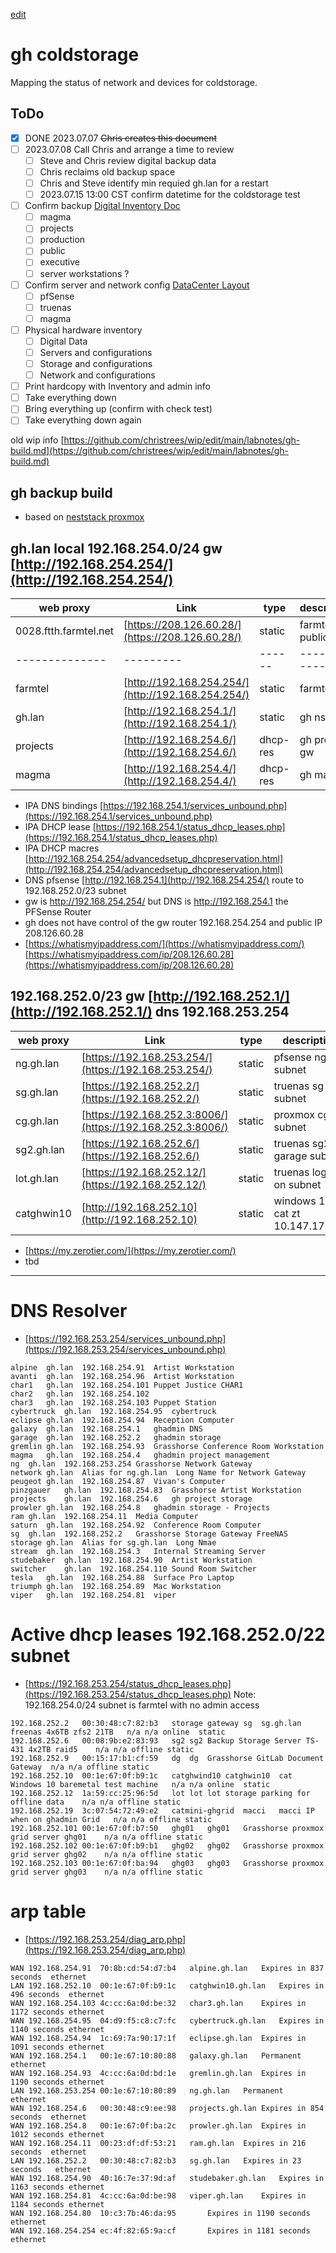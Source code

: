 [edit](https://github.com/2cld/gh/edit/master/docs/coldstorage/README.md)
# gh coldstorage
Mapping the status of network and devices for coldstorage.

## ToDo
- [X] DONE 2023.07.07 ~~Chris creates this document~~
- [ ] 2023.07.08 Call Chris and arrange a time to review
  - [ ] Steve and Chris review digital backup data
  - [ ] Chris reclaims old backup space
  - [ ] Chris and Steve identify min requied gh.lan for a restart
  - [ ] 2023.07.15 13:00 CST confirm datetime for the coldstorage test 
- [ ] Confirm backup [Digital Inventory Doc](https://docs.google.com/spreadsheets/d/1DUeTZ9TLzZReFxg84TLXvxiPXK7IepM0W9Iki86HPYo/edit#gid=0)
  - [ ] magma
  - [ ] projects
  - [ ] production
  - [ ] public
  - [ ] executive
  - [ ] server workstations ?
- [ ] Confirm server and network config [DataCenter Layout](https://docs.google.com/spreadsheets/d/1cPcjizKYg8XDHQctY8t1wBhW3g6rClCJ6O_DGaXIscI/edit#gid=1621592935)
  - [ ] pfSense
  - [ ] truenas
  - [ ] magma
- [ ] Physical hardware inventory
  - [ ] Digital Data
  - [ ] Servers and configurations
  - [ ] Storage and configurations
  - [ ] Network and configurations
- [ ] Print hardcopy with Inventory and admin info
- [ ] Take everything down
- [ ] Bring everything up (confirm with check test)
- [ ] Take everything down again

old wip info [https://github.com/christrees/wip/edit/main/labnotes/gh-build.md](https://github.com/christrees/wip/edit/main/labnotes/gh-build.md)

## gh backup build
- based on [neststack proxmox](https://github.com/2cld/netstack/tree/master/docs/lan/compute/proxmox)

## gh.lan local 192.168.254.0/24 gw [http://192.168.254.254/](http://192.168.254.254/) 

| web proxy    |   Link  | type | description |
|--------------|---------|------|-------------|
| 0028.ftth.farmtel.net | [https://208.126.60.28/](https://208.126.60.28/) | static | farmtel public IP |
|--------------|---------|------|-------------|
| farmtel | [http://192.168.254.254/](http://192.168.254.254/) | static | farmtel gw |
| gh.lan | [http://192.168.254.1/](http://192.168.254.1/) | static | gh ns gw |
| projects | [http://192.168.254.6/](http://192.168.254.6/) | dhcp-res | gh projects gw |
| magma | [http://192.168.254.4/](http://192.168.254.4/) | dhcp-res | gh magma |

- IPA DNS  bindings [https://192.168.254.1/services_unbound.php](https://192.168.254.1/services_unbound.php)
- IPA DHCP    lease [https://192.168.254.1/status_dhcp_leases.php](https://192.168.254.1/status_dhcp_leases.php)
- IPA DHCP   macres [http://192.168.254.254/advancedsetup_dhcpreservation.html](http://192.168.254.254/advancedsetup_dhcpreservation.html)
- DNS pfsense [http://192.168.254.1](http://192.168.254.254/) route to 192.168.252.0/23 subnet
- gw is http://192.168.254.254/ but DNS is http://192.168.254.1 the PFSense Router
- gh does not have control of the gw router 192.168.254.254 and public IP 208.126.60.28
- [https://whatismyipaddress.com/](https://whatismyipaddress.com/) [https://whatismyipaddress.com/ip/208.126.60.28](https://whatismyipaddress.com/ip/208.126.60.28)


## 192.168.252.0/23 gw [http://192.168.252.1/](http://192.168.252.1/) dns 192.168.253.254
  
| web proxy    |   Link  | type | description |
|--------------|---------|------|-------------|
| ng.gh.lan | [https://192.168.253.254/](https://192.168.253.254/) | static | pfsense ng on subnet |
| sg.gh.lan | [https://192.168.252.2/](https://192.168.252.2/) | static | truenas sg on subnet |
| cg.gh.lan | [https://192.168.252.3:8006/](https://192.168.252.3:8006/) | static | proxmox cg on subnet |
| sg2.gh.lan | [https://192.168.252.6/](https://192.168.252.6/) | static | truenas sg2 garage subnet |
| lot.gh.lan | [https://192.168.252.12/](https://192.168.252.12/) | static | truenas log ? on subnet |
| catghwin10 | [http://192.168.252.10](http://192.168.252.10) | static | windows 10 cat zt 10.147.17.127 |

- [https://my.zerotier.com/](https://my.zerotier.com/)
- tbd

---
# DNS Resolver 
- [https://192.168.253.254/services_unbound.php](https://192.168.253.254/services_unbound.php)
```
alpine	gh.lan	192.168.254.91	Artist Workstation	 
avanti	gh.lan	192.168.254.96	Artist Workstation	 
char1	gh.lan	192.168.254.101	Puppet Justice CHAR1	 
char2	gh.lan	192.168.254.102		 
char3	gh.lan	192.168.254.103	Puppet Station	 
cybertruck	gh.lan	192.168.254.95	cybertruck	 
eclipse	gh.lan	192.168.254.94	Reception Computer	 
galaxy	gh.lan	192.168.254.1	ghadmin DNS	 
garage	gh.lan	192.168.252.2	ghadmin storage	 
gremlin	gh.lan	192.168.254.93	Grasshorse Conference Room Workstation	 
magma	gh.lan	192.168.254.4	ghadmin project management	 
ng	gh.lan	192.168.253.254	Grasshorse Network Gateway	 
network	gh.lan	Alias for ng.gh.lan	 Long Name for Network Gateway	
peugeot	gh.lan	192.168.254.87	Vivan's Computer	 
pinzgauer	gh.lan	192.168.254.83	Grasshorse Artist Workstation	 
projects	gh.lan	192.168.254.6	gh project storage	 
prowler	gh.lan	192.168.254.8	ghadmin storage - Projects	 
ram	gh.lan	192.168.254.11	Media Computer	 
saturn	gh.lan	192.168.254.92	Conference Room Computer	 
sg	gh.lan	192.168.252.2	Grasshorse Storage Gateway FreeNAS	 
storage	gh.lan	Alias for sg.gh.lan	 Long Nmae	
stream	gh.lan	192.168.254.3	Internal Streaming Server	 
studebaker	gh.lan	192.168.254.90	Artist Workstation	 
switcher	gh.lan	192.168.254.110	Sound Room Switcher	 
tesla	gh.lan	192.168.254.88	Surface Pro Laptop	 
triumph	gh.lan	192.168.254.89	Mac Workstation	 
viper	gh.lan	192.168.254.81	viper
```
# Active dhcp leases 192.168.252.0/22 subnet 
- [https://192.168.253.254/status_dhcp_leases.php](https://192.168.253.254/status_dhcp_leases.php)
Note: 192.168.254.0/24 subnet is farmtel with no admin access
```
192.168.252.2	00:30:48:c7:82:b3	storage gateway	sg	sg.gh.lan freenas 4x6TB zfs2 21TB	n/a	n/a	online	static	 
192.168.252.6	00:08:9b:e2:83:93	sg2	sg2	Backup Storage Server TS-431 4x2TB raid5	n/a	n/a	offline	static	  
192.168.252.9	00:15:17:b1:cf:59	dg	dg	Grasshorse GitLab Document Gateway	n/a	n/a	offline	static	  
192.168.252.10	00:1e:67:0f:b9:1c	catghwind10	catghwin10	cat Windows 10 baremetal test machine	n/a	n/a	online	static	 
192.168.252.12	1a:59:cc:25:96:5d	lot	lot	lot storage parking for offline data	n/a	n/a	offline	static	  
192.168.252.19	3c:07:54:72:49:e2	catmini-ghgrid	macci	macci IP when on ghadmin Grid	n/a	n/a	offline	static	  
192.168.252.101	00:1e:67:0f:b7:50	ghg01	ghg01	Grasshorse proxmox grid server ghg01	n/a	n/a	offline	static	  
192.168.252.102	00:1e:67:0f:b9:b1	ghg02	ghg02	Grasshorse proxmox grid server ghg02	n/a	n/a	offline	static	  
192.168.252.103	00:1e:67:0f:ba:94	ghg03	ghg03	Grasshorse proxmox grid server ghg03	n/a	n/a	offline	static
```
# arp table
- [https://192.168.253.254/diag_arp.php](https://192.168.253.254/diag_arp.php)
```
WAN	192.168.254.91	70:8b:cd:54:d7:b4	alpine.gh.lan	Expires in 837 seconds	ethernet	
LAN	192.168.252.10	00:1e:67:0f:b9:1c	catghwin10.gh.lan	Expires in 496 seconds	ethernet	
WAN	192.168.254.103	4c:cc:6a:0d:be:32	char3.gh.lan	Expires in 1172 seconds	ethernet	
WAN	192.168.254.95	04:d9:f5:c8:c7:fc	cybertruck.gh.lan	Expires in 1140 seconds	ethernet	
WAN	192.168.254.94	1c:69:7a:90:17:1f	eclipse.gh.lan	Expires in 1091 seconds	ethernet	
WAN	192.168.254.1	00:1e:67:10:80:88	galaxy.gh.lan	Permanent	ethernet	
WAN	192.168.254.93	4c:cc:6a:0d:bd:1e	gremlin.gh.lan	Expires in 1190 seconds	ethernet	
LAN	192.168.253.254	00:1e:67:10:80:89	ng.gh.lan	Permanent	ethernet	
WAN	192.168.254.6	00:30:48:c9:ee:98	projects.gh.lan	Expires in 854 seconds	ethernet	
WAN	192.168.254.8	00:1e:67:0f:ba:2c	prowler.gh.lan	Expires in 1012 seconds	ethernet	
WAN	192.168.254.11	00:23:df:df:53:21	ram.gh.lan	Expires in 216 seconds	ethernet	
LAN	192.168.252.2	00:30:48:c7:82:b3	sg.gh.lan	Expires in 23 seconds	ethernet	
WAN	192.168.254.90	40:16:7e:37:9d:af	studebaker.gh.lan	Expires in 1163 seconds	ethernet	
WAN	192.168.254.81	4c:cc:6a:0d:be:98	viper.gh.lan	Expires in 1184 seconds	ethernet	
WAN	192.168.254.80	10:c3:7b:46:da:95		Expires in 1190 seconds	ethernet	
WAN	192.168.254.254	ec:4f:82:65:9a:cf		Expires in 1181 seconds	ethernet
```

